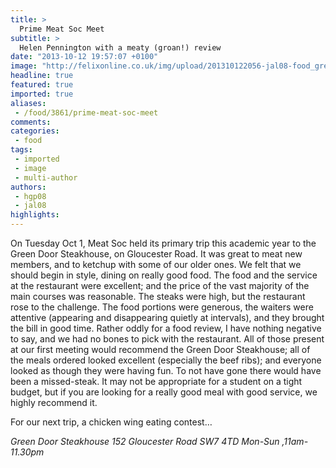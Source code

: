 ```yaml
---
title: >
  Prime Meat Soc Meet
subtitle: >
  Helen Pennington with a meaty (groan!) review
date: "2013-10-12 19:57:07 +0100"
image: "http://felixonline.co.uk/img/upload/201310122056-jal08-food_green_door.jpg"
headline: true
featured: true
imported: true
aliases:
 - /food/3861/prime-meat-soc-meet
comments:
categories:
 - food
tags:
 - imported
 - image
 - multi-author
authors:
 - hgp08
 - jal08
highlights:
---
```


On Tuesday Oct 1, Meat Soc held its primary trip this academic year to the Green Door Steakhouse, on Gloucester Road. It was great to meat new members, and to ketchup with some of our older ones. We felt that we should begin in style, dining on really good food.
 The food and the service at the restaurant were excellent; and the price of the vast majority of the main courses was reasonable. The steaks were high, but the restaurant rose to the challenge. The food portions were generous, the waiters were attentive (appearing and disappearing quietly at intervals), and they brought the bill in good time.
 Rather oddly for a food review, I have nothing negative to say, and we had no bones to pick with the restaurant. All of those present at our first meeting would recommend the Green Door Steakhouse; all of the meals ordered looked excellent (especially the beef ribs); and everyone looked as though they were having fun. To not have gone there would have been a missed-steak. It may not be appropriate for a student on a tight budget, but if you are looking for a really good meal with good service, we highly recommend it.

For our next trip, a chicken wing eating contest…

_Green Door Steakhouse
 152 Gloucester Road
 SW7 4TD
 Mon-Sun ,11am-11.30pm_
